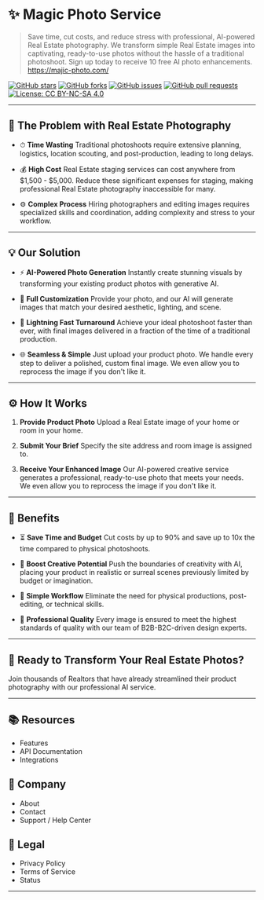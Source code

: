 # ✨ Magic Photo Service

> Save time, cut costs, and reduce stress with professional, AI-powered Real Estate photography.
> We transform simple Real Estate images into captivating, ready-to-use photos without the hassle of a traditional photoshoot.
> Sign up today to receive 10 free AI photo enhancements.  https://majic-photo.com/

[![GitHub stars](https://img.shields.io/github/stars/jleboube/Majic-Photo?style=social)](https://github.com/jleboube/Majic-Photo/stargazers)
[![GitHub forks](https://img.shields.io/github/forks/jleboube/Majic-Photo?style=social)](https://github.com/jleboube/Majic-Photo/network/members)
[![GitHub issues](https://img.shields.io/github/issues/jleboube/Majic-Photo)](https://github.com/jleboube/Majic-Photo/issues)
[![GitHub pull requests](https://img.shields.io/github/issues-pr/jleboube/Majic-Photo)](https://github.com/jleboube/Majic-Photo/pulls)
[![License: CC BY-NC-SA 4.0](https://img.shields.io/badge/License-CC%20BY--NC--SA%204.0-lightgrey.svg)](https://creativecommons.org/licenses/by-nc-sa/4.0/)
<!-- [![License](https://img.shields.io/github/license/jleboube/call-bio)](LICENSE) -->

---

## 🚩 The Problem with Real Estate Photography

- ⏱ **Time Wasting**
  Traditional photoshoots require extensive planning, logistics, location scouting, and post-production, leading to long delays.

- 💰 **High Cost**
  Real Estate staging services can cost anywhere from $1,500 - $5,000.  Reduce these significant expenses for staging, making professional Real Estate photography inaccessible for many.

- ⚙️ **Complex Process**
  Hiring photographers and editing images requires specialized skills and coordination, adding complexity and stress to your workflow.

---

## 💡 Our Solution

- ⚡ **AI-Powered Photo Generation**
  Instantly create stunning visuals by transforming your existing product photos with generative AI.

- 🎨 **Full Customization**
  Provide your photo, and our AI will generate images that match your desired aesthetic, lighting, and scene.

- 🚀 **Lightning Fast Turnaround**
  Achieve your ideal photoshoot faster than ever, with final images delivered in a fraction of the time of a traditional production.

- 🌐 **Seamless & Simple**
  Just upload your product photo. We handle every step to deliver a polished, custom final image. We even allow you to reprocess the image if you don't like it.

---

## ⚙️ How It Works

1.  **Provide Product Photo**
    Upload a Real Estate image of your home or room in your home.

2.  **Submit Your Brief**
    Specify the site address and room image is assigned to.

3.  **Receive Your Enhanced Image**
    Our AI-powered creative service generates a professional, ready-to-use photo that meets your needs.  We even allow you to reprocess the image if you don't like it.

---

## 🎯 Benefits

- ⏳ **Save Time and Budget**
  Cut costs by up to 90% and save up to 10x the time compared to physical photoshoots.

- 🧠 **Boost Creative Potential**
  Push the boundaries of creativity with AI, placing your product in realistic or surreal scenes previously limited by budget or imagination.

- 🤝 **Simple Workflow**
  Eliminate the need for physical productions, post-editing, or technical skills.

- 🔌 **Professional Quality**
  Every image is ensured to meet the highest standards of quality with our team of B2B-B2C-driven design experts.

---

## 🚀 Ready to Transform Your Real Estate Photos?

Join thousands of Realtors that have already streamlined their product photography with our professional AI service.

---

## 📚 Resources

- Features
- API Documentation
- Integrations

## 🏢 Company

- About
- Contact
- Support / Help Center

## 📜 Legal

- Privacy Policy
- Terms of Service
- Status

---
